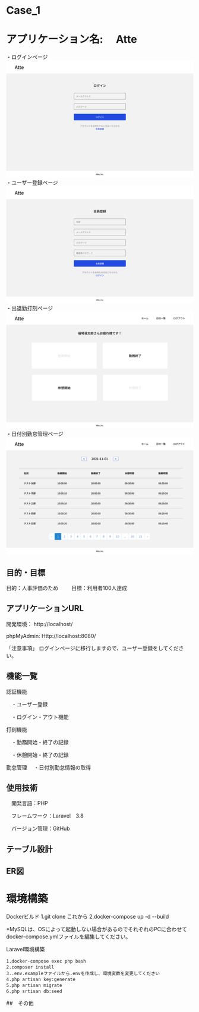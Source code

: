 # Case_1

# アプリケーション名: 　Atte
・ログインページ
![ログインページ](image-1.png)
・ユーザー登録ページ
![ユーザー登録ページ](image-2.png)
・出退勤打刻ページ
![打刻ページ](image.png)
・日付別勤怠管理ページ
![日付別勤怠管理ページ](image-3.png)

## 目的・目標
目的：人事評価のため　
　
目標：利用者100人達成

## アプリケーションURL
開発環境： http://localhost/

phpMyAdmin: Http://localhost:8080/

「注意事項」
ログインページに移行しますので、ユーザー登録をしてください。

<!-- ##　他のリポジトリ
関係するリポジトリがあれば記載 -->

## 機能一覧
認証機能

　・ユーザー登録

　・ログイン・アウト機能

打刻機能

　・勤務開始・終了の記録

　・休憩開始・終了の記録

勤怠管理
　・日付別勤怠情報の取得

## 使用技術
　開発言語：PHP

　フレームワーク：Laravel　3.8

　バージョン管理：GitHub

## テーブル設計


## ER図


# 環境構築

Dockerビルド
    1.git clone これから
    2.docker-compose up -d --build　　

*MySQLは、OSによって起動しない場合があるのでそれぞれのPCに合わせてdocker-compose.ymlファイルを編集してください。

Laravel環境構築

    1.docker-compose exec php bash
    2.composer install
    3..env.exampleファイルから.envを作成し、環境変数を変更してください
    4.php artisan key:generate
    5.php artisan migrate
    6.php srtisan db:seed

##　その他